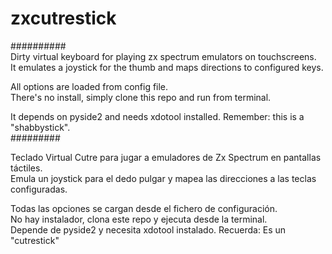 # zxcutrestick   
##########   
Dirty virtual keyboard for playing zx spectrum emulators on touchscreens.   
It emulates a joystick for the thumb and maps directions to configured keys.   

All options are loaded from config file.   
There's no install, simply clone this repo and run from terminal.   

It depends on pyside2 and needs xdotool installed. Remember: this is a "shabbystick".   
#########   
   
Teclado Virtual Cutre para jugar a emuladores de Zx Spectrum en pantallas táctiles.   
Emula un joystick para el dedo pulgar y mapea las direcciones a las teclas configuradas.   
   
Todas las opciones se cargan desde el fichero de configuración.   
No hay instalador, clona este repo y ejecuta desde la terminal.   
Depende de pyside2 y necesita xdotool instalado. Recuerda: Es un "cutrestick"   
